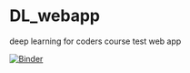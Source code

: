 # DL_webapp
deep learning for coders course test web app

[![Binder](https://mybinder.org/badge_logo.svg)](https://mybinder.org/v2/gh/Jan-Dominiczak/DL_webapp/HEAD?urlpath=%2Fvoila%2Frender%2Ftest_web.ipynb)
